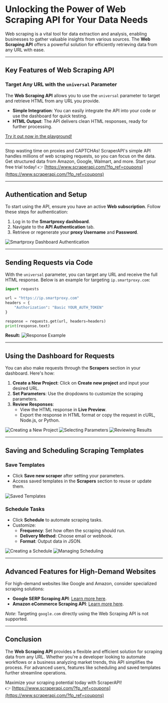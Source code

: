 
# Unlocking the Power of Web Scraping API for Your Data Needs

Web scraping is a vital tool for data extraction and analysis, enabling businesses to gather valuable insights from various sources. The **Web Scraping API** offers a powerful solution for efficiently retrieving data from any URL with ease.

---

## Key Features of Web Scraping API

### Target Any URL with the `universal` Parameter
The **Web Scraping API** allows you to use the `universal` parameter to target and retrieve HTML from any URL you provide.

- **Simple Integration**: You can easily integrate the API into your code or use the dashboard for quick testing.
- **HTML Output**: The API delivers clean HTML responses, ready for further processing.

[Try it out now in the playground!](https://dashboard.smartproxy.com/?page=web-scraping-api/scraper?target=universal)

---

Stop wasting time on proxies and CAPTCHAs! ScraperAPI's simple API handles millions of web scraping requests, so you can focus on the data. Get structured data from Amazon, Google, Walmart, and more. Start your free trial today! 👉 [https://www.scraperapi.com/?fp_ref=coupons](https://www.scraperapi.com/?fp_ref=coupons)

---

## Authentication and Setup

To start using the API, ensure you have an active **Web subscription**. Follow these steps for authentication:

1. Log in to the **Smartproxy dashboard**.
2. Navigate to the **API Authentication** tab.
3. Retrieve or regenerate your **proxy Username** and **Password**.

![Smartproxy Dashboard Authentication](https://files.readme.io/3800296-image.png)

---

## Sending Requests via Code

With the `universal` parameter, you can target any URL and receive the full HTML response. Below is an example for targeting `ip.smartproxy.com`:

```python
import requests

url = "https://ip.smartproxy.com"
headers = {
    "Authorization": "Basic YOUR_AUTH_TOKEN"
}

response = requests.get(url, headers=headers)
print(response.text)
```

**Result:**
![Response Example](https://files.readme.io/ebfe263-response.png)

---

## Using the Dashboard for Requests

You can also make requests through the **Scrapers** section in your dashboard. Here's how:

1. **Create a New Project**: Click on **Create new project** and input your desired URL.
2. **Set Parameters**: Use the dropdowns to customize the scraping parameters.
3. **Review Responses**:
   - View the HTML response in **Live Preview**.
   - Export the response in HTML format or copy the request in cURL, Node.js, or Python.

![Creating a New Project](https://files.readme.io/61c69bc-02876b5-image.png)
![Selecting Parameters](https://files.readme.io/824deeb-Smartproxy_-_Scraper_2024-05-30_at_4.11.50_PM.jpg)
![Reviewing Results](https://files.readme.io/ad97e37-Zight_Recording_2024-05-30_at_04.32.33_PM.gif)

---

## Saving and Scheduling Scraping Templates

### Save Templates
- Click **Save new scraper** after setting your parameters.
- Access saved templates in the **Scrapers** section to reuse or update them.

![Saved Templates](https://files.readme.io/e86bbac-Smartproxy_-_Scrapers_2024-05-30_at_4.37.32_PM.jpg)

### Schedule Tasks
- Click **Schedule** to automate scraping tasks.
- Customize:
  - **Frequency**: Set how often the scraping should run.
  - **Delivery Method**: Choose email or webhook.
  - **Format**: Output data in JSON.

![Creating a Schedule](https://files.readme.io/756a814-Smartproxy_-_Scraper_2024-05-30_at_4.40.04_PM.jpg)
![Managing Scheduling](https://files.readme.io/4dab52a-Smartproxy_-_Scraper_2024-05-30_at_4.43.14_PM.jpg)

---

## Advanced Features for High-Demand Websites

For high-demand websites like Google and Amazon, consider specialized scraping solutions:
- **Google SERP Scraping API**: [Learn more here](https://help.smartproxy.com/docs/google).
- **Amazon eCommerce Scraping API**: [Learn more here](https://help.smartproxy.com/docs/amazon).

*Note*: Targeting `google.com` directly using the Web Scraping API is not supported.

---

## Conclusion

The **Web Scraping API** provides a flexible and efficient solution for scraping data from any URL. Whether you're a developer looking to automate workflows or a business analyzing market trends, this API simplifies the process. For advanced users, features like scheduling and saved templates further streamline operations.

Maximize your scraping potential today with ScraperAPI!  
👉 [https://www.scraperapi.com/?fp_ref=coupons](https://www.scraperapi.com/?fp_ref=coupons)
